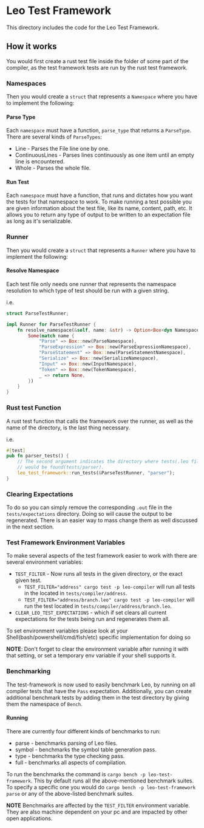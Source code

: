# Leo Test Framework

This directory includes the code for the Leo Test Framework.

## How it works

You would first create a rust test file inside the folder of some part of the compiler, as the test framework tests are run by the rust test framework.

### Namespaces

Then you would create a `struct` that represents a `Namespace` where you have to implement the following:

#### Parse Type

Each `namespace` must have a function, `parse_type` that returns a `ParseType`. There are several kinds of `ParseTypes`:

- Line - Parses the File line one by one.
- ContinuousLines - Parses lines continuously as one item until an empty line is encountered.
- Whole - Parses the whole file.

#### Run Test

Each `namespace` must have a function, that runs and dictates how you want the tests for that namespace to work. To make running a test possible you are given information about the test file, like its name, content, path, etc. It allows you to return any type of output to be written to an expectation file as long as it's serializable.

### Runner

Then you would create a `struct` that represents a `Runner` where you have to implement the following:

#### Resolve Namespace

Each test file only needs one runner that represents the namespace resolution to which type of test should be run with a given string.

i.e.

```rust
struct ParseTestRunner;

impl Runner for ParseTestRunner {
    fn resolve_namespace(&self, name: &str) -> Option<Box<dyn Namespace>> {
        Some(match name {
            "Parse" => Box::new(ParseNamespace),
            "ParseExpression" => Box::new(ParseExpressionNamespace),
            "ParseStatement" => Box::new(ParseStatementNamespace),
            "Serialize" => Box::new(SerializeNamespace),
            "Input" => Box::new(InputNamespace),
            "Token" => Box::new(TokenNamespace),
            _ => return None,
        })
    }
}
```

### Rust test Function

A rust test function that calls the framework over the runner, as well as the name of the directory, is the last thing necessary.

i.e.

```rust
#[test]
pub fn parser_tests() {
	// The second argument indicates the directory where tests(.leo files)
	// would be found(tests/parser).
    leo_test_framework::run_tests(&ParseTestRunner, "parser");
}

```

### Clearing Expectations

To do so you can simply remove the corresponding `.out` file in the `tests/expectations` directory. Doing so will cause the output to be regenerated. There is an easier way to mass change them as well discussed in the next section.

### Test Framework Environment Variables

To make several aspects of the test framework easier to work with there are several environment variables:

- `TEST_FILTER` - Now runs all tests in the given directory, or the exact given test.
  - `TEST_FILTER="address" cargo test -p leo-compiler` will run all tests in the located in `tests/compiler/address`.
  - `TEST_FILTER="address/branch.leo" cargo test -p leo-compiler` will run the test located in `tests/compiler/address/branch.leo`.
- `CLEAR_LEO_TEST_EXPECTATIONS` - which if set clears all current expectations for the tests being run and regenerates them all.

To set environment variables please look at your Shell(bash/powershell/cmd/fish/etc) specific implementation for doing so

**NOTE**: Don't forget to clear the environment variable after running it with that setting, or set a temporary env variable if your shell supports it.

### Benchmarking

The test-framework is now used to easily benchmark Leo, by running on all compiler tests that have the `Pass` expectation.
Additionally, you can create additional benchmark tests by adding them in the test directory by giving them the namespace of `Bench`.

#### Running

There are currently four different kinds of benchmarks to run:

- parse - benchmarks parsing of Leo files.
- symbol - benchmarks the symbol table generation pass.
- type - benchmarks the type checking pass.
- full - benchmarks all aspects of compilation.

To run the benchmarks the command is `cargo bench -p leo-test-framework`.
This by default runs all the above-mentioned benchmark suites.
To specify a specific one you would do `cargo bench -p leo-test-framework parse` or any of the above-listed benchmark suites.

**NOTE** Benchmarks are affected by the `TEST_FILTER` environment variable.
They are also machine dependent on your pc and are impacted by other open applications.
